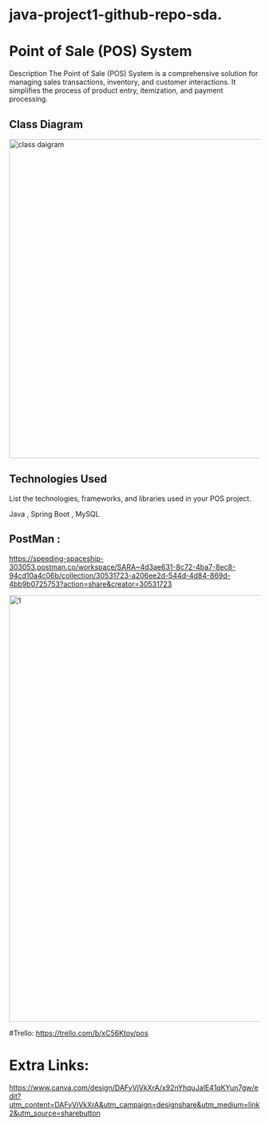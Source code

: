 # java-project1-github-repo-sda.

# Point of Sale (POS) System
Description
The Point of Sale (POS) System is a comprehensive solution for managing sales transactions, inventory, and customer interactions. It simplifies the process of product entry, itemization, and payment processing.

## Class Diagram



<img width="638" alt="class daigram" src="https://github.com/SARA3SAEED/java-project1-github-repo-sda./assets/146086114/abf855c2-119d-4cb4-abaf-77e09d7d2b7f">


## Technologies Used
List the technologies, frameworks, and libraries used in your POS project.




Java , 
Spring Boot , 
MySQL


## PostMan  :

https://speeding-spaceship-303053.postman.co/workspace/SARA~4d3ae631-8c72-4ba7-8ec8-94cd10a4c06b/collection/30531723-a206ee2d-544d-4d84-869d-4bb9b0725753?action=share&creator=30531723



<img width="853" alt="1" src="https://github.com/SARA3SAEED/java-project1-github-repo-sda./assets/146086114/0401057c-44b4-492c-bd7a-e7781689547b">



#Trello:
https://trello.com/b/xC56Ktoy/pos


# Extra Links:


https://www.canva.com/design/DAFyVjVkXrA/x92nYhquJaIE41qKYun7gw/edit?utm_content=DAFyVjVkXrA&utm_campaign=designshare&utm_medium=link2&utm_source=sharebutton
